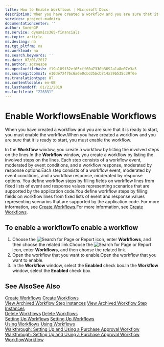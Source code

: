 ```yaml
---
title: How to Enable Workflows | Microsoft Docs
description: When you have created a workflow and you are sure that it is ready to start, you must enable the workflow.
services: project-madeira
documentationcenter: ''
author: SorenGP
ms.service: dynamics365-financials
ms.topic: article
ms.devlang: na
ms.tgt_pltfrm: na
ms.workload: na
ms.search.keywords: ''
ms.date: 07/01/2017
ms.author: sgroespe
ms.openlocfilehash: f19a109f32ef05cff60a7330b3692a1a8e07e3a5
ms.sourcegitcommit: e10de72476c6a6e0cbd35bcb714a29b535c39f0e
ms.translationtype: HT
ms.contentlocale: en-GB
ms.lasthandoff: 01/21/2019
ms.locfileid: "226331"
---
```

# <a name="enable-workflows"></a><span data-ttu-id="cd21e-103">Enable Workflows</span><span class="sxs-lookup"><span data-stu-id="cd21e-103">Enable Workflows</span></span>
<span data-ttu-id="cd21e-104">When you have created a workflow and you are sure that it is ready to start, you must enable the workflow.</span><span class="sxs-lookup"><span data-stu-id="cd21e-104">When you have created a workflow and you are sure that it is ready to start, you must enable the workflow.</span></span>  

 <span data-ttu-id="cd21e-105">In the **Workflow** window, you create a workflow by listing the involved steps on the lines.</span><span class="sxs-lookup"><span data-stu-id="cd21e-105">In the **Workflow** window, you create a workflow by listing the involved steps on the lines.</span></span> <span data-ttu-id="cd21e-106">Each step consists of a workflow event, moderated by event conditions, and a workflow response, moderated by response options.</span><span class="sxs-lookup"><span data-stu-id="cd21e-106">Each step consists of a workflow event, moderated by event conditions, and a workflow response, moderated by response options.</span></span> <span data-ttu-id="cd21e-107">You define workflow steps by filling fields on workflow lines from fixed lists of event and response values representing scenarios that are supported by the application code.</span><span class="sxs-lookup"><span data-stu-id="cd21e-107">You define workflow steps by filling fields on workflow lines from fixed lists of event and response values representing scenarios that are supported by the application code.</span></span> <span data-ttu-id="cd21e-108">For more information, see [Create Workflows](across-how-to-create-workflows.md).</span><span class="sxs-lookup"><span data-stu-id="cd21e-108">For more information, see [Create Workflows](across-how-to-create-workflows.md).</span></span>  

## <a name="to-enable-a-workflow"></a><span data-ttu-id="cd21e-109">To enable a workflow</span><span class="sxs-lookup"><span data-stu-id="cd21e-109">To enable a workflow</span></span>  
1.  <span data-ttu-id="cd21e-110">Choose the ![Search for Page or Report](media/ui-search/search_small.png "Search for Page or Report icon") icon, enter **Workflows**, and then choose the related link.</span><span class="sxs-lookup"><span data-stu-id="cd21e-110">Choose the ![Search for Page or Report](media/ui-search/search_small.png "Search for Page or Report icon") icon, enter **Workflows**, and then choose the related link.</span></span>  
2.  <span data-ttu-id="cd21e-111">Open the workflow that you want to enable.</span><span class="sxs-lookup"><span data-stu-id="cd21e-111">Open the workflow that you want to enable.</span></span>  
3.  <span data-ttu-id="cd21e-112">In the **Workflow** window, select the **Enabled** check box.</span><span class="sxs-lookup"><span data-stu-id="cd21e-112">In the **Workflow** window, select the **Enabled** check box.</span></span>  

## <a name="see-also"></a><span data-ttu-id="cd21e-113">See Also</span><span class="sxs-lookup"><span data-stu-id="cd21e-113">See Also</span></span>  
 <span data-ttu-id="cd21e-114">[Create Workflows](across-how-to-create-workflows.md) </span><span class="sxs-lookup"><span data-stu-id="cd21e-114">[Create Workflows](across-how-to-create-workflows.md) </span></span>  
 <span data-ttu-id="cd21e-115">[View Archived Workflow Step Instances](across-how-to-view-archived-workflow-step-instances.md) </span><span class="sxs-lookup"><span data-stu-id="cd21e-115">[View Archived Workflow Step Instances](across-how-to-view-archived-workflow-step-instances.md) </span></span>  
 <span data-ttu-id="cd21e-116">[Delete Workflows](across-how-to-delete-workflows.md) </span><span class="sxs-lookup"><span data-stu-id="cd21e-116">[Delete Workflows](across-how-to-delete-workflows.md) </span></span>  
 <span data-ttu-id="cd21e-117">[Setting Up Workflows](across-set-up-workflows.md) </span><span class="sxs-lookup"><span data-stu-id="cd21e-117">[Setting Up Workflows](across-set-up-workflows.md) </span></span>  
 <span data-ttu-id="cd21e-118">[Using Workflows](across-use-workflows.md) </span><span class="sxs-lookup"><span data-stu-id="cd21e-118">[Using Workflows](across-use-workflows.md) </span></span>  
 <span data-ttu-id="cd21e-119">[Walkthrough: Setting Up and Using a Purchase Approval Workflow](walkthrough-setting-up-and-using-a-purchase-approval-workflow.md) </span><span class="sxs-lookup"><span data-stu-id="cd21e-119">[Walkthrough: Setting Up and Using a Purchase Approval Workflow](walkthrough-setting-up-and-using-a-purchase-approval-workflow.md) </span></span>  
 [<span data-ttu-id="cd21e-120">Workflow</span><span class="sxs-lookup"><span data-stu-id="cd21e-120">Workflow</span></span>](across-workflow.md)   
